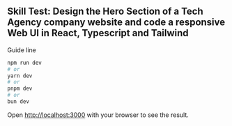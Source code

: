 
## Skill Test: Design the Hero Section of a Tech Agency company website and code a responsive Web UI in React, Typescript and Tailwind 


Guide line

```bash
npm run dev
# or
yarn dev
# or
pnpm dev
# or
bun dev
```

Open [http://localhost:3000](http://localhost:3000) with your browser to see the result.




